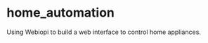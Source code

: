 home_automation
===============

Using Webiopi to build a web interface to control home appliances.
